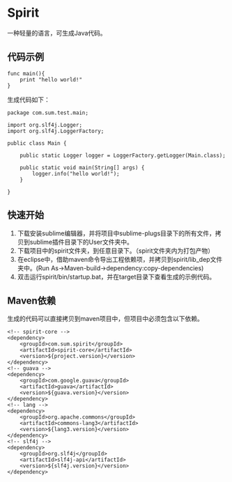# Spirit

一种轻量的语言，可生成Java代码。

## 代码示例

```
func main(){
    print "hello world!"
}
```

生成代码如下：

```
package com.sum.test.main;

import org.slf4j.Logger;
import org.slf4j.LoggerFactory;

public class Main {
    
    public static Logger logger = LoggerFactory.getLogger(Main.class);

    public static void main(String[] args) {
        logger.info("hello world!");
    }

}  
```

## 快速开始

1. 下载安装sublime编辑器，并将项目中sublime-plugs目录下的所有文件，拷贝到sublime插件目录下的User文件夹中。
2. 下载项目中的spirit文件夹，到任意目录下。（spirit文件夹内为打包产物）
3. 在eclipse中，借助maven命令导出工程依赖项，并拷贝到spirit/lib_dep文件夹中。(Run As->Maven-build->dependency:copy-dependencies)
4. 双击运行spirit/bin/startup.bat，并在target目录下查看生成的示例代码。

## Maven依赖

生成的代码可以直接拷贝到maven项目中，但项目中必须包含以下依赖。

```
<!-- spirit-core -->
<dependency>
	<groupId>com.sum.spirit</groupId>
	<artifactId>spirit-core</artifactId>
	<version>${project.version}</version>
</dependency>
<!-- guava -->
<dependency>
	<groupId>com.google.guava</groupId>
	<artifactId>guava</artifactId>
	<version>${guava.version}</version>
</dependency>
<!-- lang -->
<dependency>
	<groupId>org.apache.commons</groupId>
	<artifactId>commons-lang3</artifactId>
	<version>${lang3.version}</version>
</dependency>
<!-- slf4j -->
<dependency>
	<groupId>org.slf4j</groupId>
	<artifactId>slf4j-api</artifactId>
	<version>${slf4j.version}</version>
</dependency>
```

